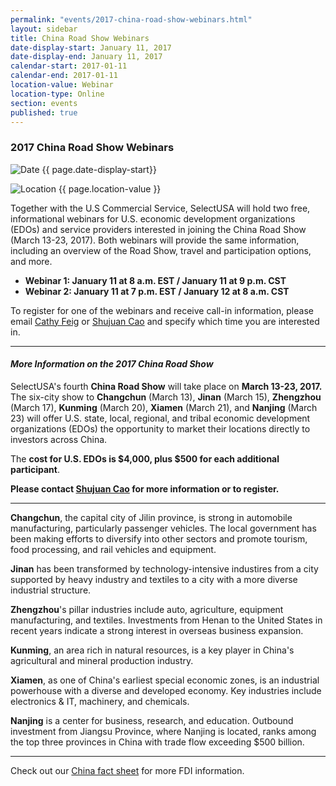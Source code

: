 ```yaml
---
permalink: "events/2017-china-road-show-webinars.html"
layout: sidebar
title: China Road Show Webinars
date-display-start: January 11, 2017
date-display-end: January 11, 2017
calendar-start: 2017-01-11
calendar-end: 2017-01-11
location-value: Webinar
location-type: Online
section: events
published: true
---
```


### 2017 China Road Show Webinars

![Date](https://google.github.io/material-design-icons/action/svg/design/ic_event_24px.svg "Date") {{ page.date-display-start}}

![Location](http://google.github.io/material-design-icons/social/svg/design/ic_location_city_24px.svg "Location") {{ page.location-value }}

Together with the U.S Commercial Service, SelectUSA will hold two free, informational webinars for U.S. economic development organizations (EDOs) and service providers interested in joining the China Road Show (March 13-23, 2017). Both webinars will provide the same information, including an overview of the Road Show, travel and participation options, and more.

* **Webinar 1: January 11 at 8 a.m. EST / January 11 at 9 p.m. CST**
* **Webinar 2: January 11 at 7 p.m. EST / January 12 at 8 a.m. CST**

To register for one of the webinars and receive call-in information, please email [Cathy Feig](mailto:cathy.feig@trade.gov) or [Shujuan Cao](mailto:shujuan.cao@trade.gov) and specify which time you are interested in.

---

#### _More Information on the 2017 China Road Show_

SelectUSA's fourth **China Road Show** will take place on **March 13-23, 2017.** The six-city show to **Changchun** (March 13), **Jinan** (March 15), **Zhengzhou** (March 17), **Kunming** (March 20), **Xiamen** (March 21), and **Nanjing** (March 23) will offer U.S. state, local, regional, and tribal economic development organizations (EDOs) the opportunity to market their locations directly to investors across China.

The **cost for U.S. EDOs is $4,000, plus $500 for each additional participant**.

**Please contact [Shujuan Cao](mailto:shujuan.cao@trade.gov) for more information or to register.**

---

**Changchun**, the capital city of Jilin province, is strong in automobile manufacturing,  particularly  passenger  vehicles.  The  local  government has been making efforts to diversify into other sectors and promote tourism, food processing, and rail vehicles and equipment.

**Jinan** has been transformed by technology-intensive industires from a city supported by heavy industry and textiles to a city with a more diverse industrial structure.

**Zhengzhou**'s pillar industries include auto, agriculture, equipment manufacturing, and textiles.  Investments from Henan to the United States in recent years indicate a strong interest in overseas business expansion.  

**Kunming**, an area rich in natural resources, is a key player in China's agricultural and mineral production industry.

**Xiamen**, as one of China's earliest special economic zones, is an industrial powerhouse with a diverse and developed economy.  Key industries include electronics & IT, machinery, and chemicals.

**Nanjing** is a center for business, research, and education.  Outbound investment from Jiangsu Province, where Nanjing is located, ranks among the top three provinces in China with trade flow exceeding $500 billion.  

---

Check out our [China fact sheet](https://www.selectusa.gov/country-fact-sheet/China) for more FDI information. 

